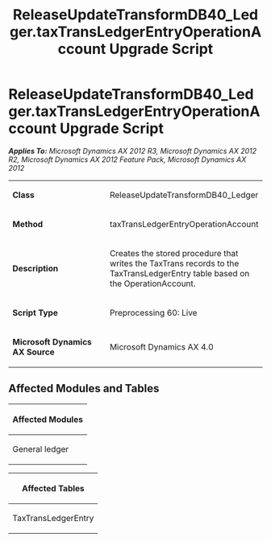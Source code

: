 ﻿---
title: ReleaseUpdateTransformDB40_Ledger.taxTransLedgerEntryOperationAccount Upgrade Script
TOCTitle: ReleaseUpdateTransformDB40_Ledger.taxTransLedgerEntryOperationAccount Upgrade Script
ms:assetid: f6f0c40e-e5be-840e-497d-88313629ae1b
ms:mtpsurl: https://msdn.microsoft.com/en-us/library/JJ737592(v=AX.60)
ms:contentKeyID: 49712285
ms.date: 05/18/2015
mtps_version: v=AX.60
---

# ReleaseUpdateTransformDB40\_Ledger.taxTransLedgerEntryOperationAccount Upgrade Script 


_**Applies To:** Microsoft Dynamics AX 2012 R3, Microsoft Dynamics AX 2012 R2, Microsoft Dynamics AX 2012 Feature Pack, Microsoft Dynamics AX 2012_

<table>
<colgroup>
<col style="width: 50%" />
<col style="width: 50%" />
</colgroup>
<tbody>
<tr class="odd">
<td><p><strong>Class</strong></p></td>
<td><p>ReleaseUpdateTransformDB40_Ledger</p></td>
</tr>
<tr class="even">
<td><p><strong>Method</strong></p></td>
<td><p>taxTransLedgerEntryOperationAccount</p></td>
</tr>
<tr class="odd">
<td><p><strong>Description</strong></p></td>
<td><p>Creates the stored procedure that writes the TaxTrans records to the TaxTransLedgerEntry table based on the OperationAccount.</p></td>
</tr>
<tr class="even">
<td><p><strong>Script Type</strong></p></td>
<td><p>Preprocessing 60: Live</p></td>
</tr>
<tr class="odd">
<td><p><strong>Microsoft Dynamics AX Source</strong></p></td>
<td><p>Microsoft Dynamics AX 4.0</p></td>
</tr>
</tbody>
</table>


## Affected Modules and Tables

<table>
<colgroup>
<col style="width: 100%" />
</colgroup>
<thead>
<tr class="header">
<th><p>Affected Modules</p></th>
</tr>
</thead>
<tbody>
<tr class="odd">
<td><p>General ledger</p></td>
</tr>
</tbody>
</table>


<table>
<colgroup>
<col style="width: 100%" />
</colgroup>
<thead>
<tr class="header">
<th><p>Affected Tables</p></th>
</tr>
</thead>
<tbody>
<tr class="odd">
<td><p>TaxTransLedgerEntry</p></td>
</tr>
</tbody>
</table>

  


